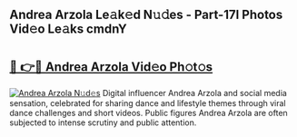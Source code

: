## Andrea Arzola Le𝚊k𝚎d N𝚞𝚍es - Part-17I Photos Vid𝚎o Le𝚊ks cmdnY

# <h2><a href="http://fbf7co.evod.top/?m=Andrea+Arzola">🔗 👉🔴 Andrea Arzola Vid𝚎o Ph𝚘t𝚘s</a></h2>

[![Andrea Arzola N𝚞d𝚎s](https://i.imgur.com/8V9OHl7.gif)](http://fbf7co.evod.top/?m=Andrea+Arzola)
Digital influencer Andrea Arzola and social media sensation, celebrated for sharing dance and lifestyle themes through viral dance challenges and short videos. Public figures Andrea Arzola are often subjected to intense scrutiny and public attention. 
